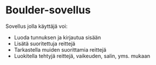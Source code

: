 # Boulder-sovellus

Sovellus jolla käyttäjä voi:
- Luoda tunnuksen ja kirjautua sisään
- Lisätä suoritettuja reittejä
- Tarkastella muiden suorittamia reittejä
- Luokitella tehtyjä reittejä, vaikeuden, salin, yms. mukaan
